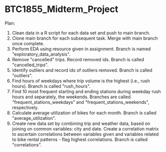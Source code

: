 # BTC1855_Midterm_Project

Plan:
1. Clean data in a R script for each data set and push to main branch.
2. Clone main branch for each subsequent task. Merge with main branch once complete.
3. Perform EDA using resource given in assignment. Branch is named "exploratory_data_analysis".
4. Remove "cancelled" trips. Record removed ids. Branch is called "cancelled_trips".
5. Identify outliers and record ids of outliers removed. Branch is called "outliers".
6. Find hours of weekdays where trip volume is the highest (i.e., rush hours). Branch is called "rush_hours".
7. Find 10 most frequent starting and ending stations during weekday rush hours and separately, the weekends. Branches are called "frequent_stations_weekdays" and "frequent_stations_weekends", respectively.
8. Calculate average utilization of bikes for each month. Branch is called "average_utilization".
9. Create new data set by combining trip and weather data, based on joining on common variables: city and date. Create a correlation matrix to ascertain correlations between variables given and variables related to bike rental patterns - flag highest correlations. Branch is called "correlations".